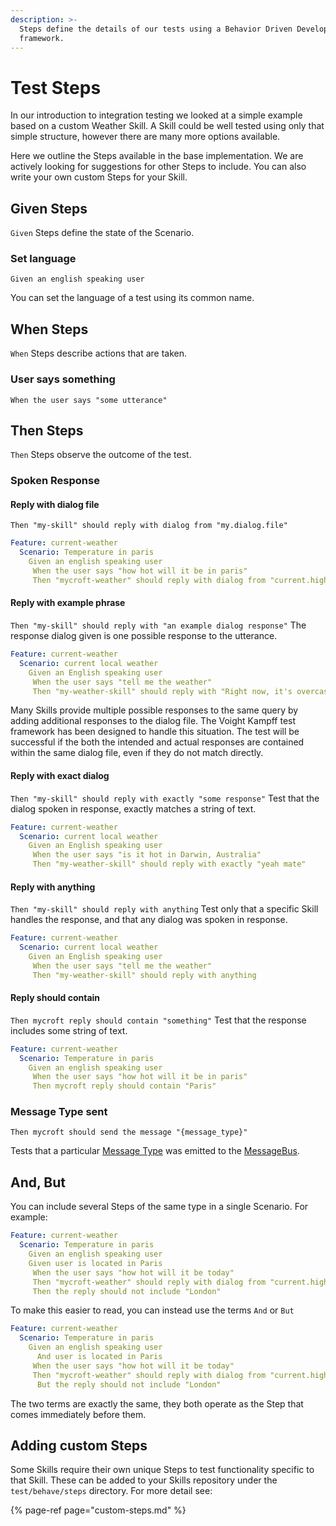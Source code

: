 ```yaml
---
description: >-
  Steps define the details of our tests using a Behavior Driven Development
  framework.
---
```


# Test Steps

In our introduction to integration testing we looked at a simple example based on a custom Weather Skill. A Skill could be well tested using only that simple structure, however there are many more options available.

Here we outline the Steps available in the base implementation. We are actively looking for suggestions for other Steps to include. You can also write your own custom Steps for your Skill.

## Given Steps

`Given` Steps define the state of the Scenario.

### Set language

`Given an english speaking user`

You can set the language of a test using its common name.

## When Steps

`When` Steps describe actions that are taken.

### User says something

`When the user says "some utterance"`

## Then Steps

`Then` Steps observe the outcome of the test.

### Spoken Response

#### Reply with dialog file

`Then "my-skill" should reply with dialog from "my.dialog.file"`

```yaml
Feature: current-weather
  Scenario: Temperature in paris
    Given an english speaking user
     When the user says "how hot will it be in paris"
     Then "mycroft-weather" should reply with dialog from "current.high.temperature.dialog"
```

#### Reply with example phrase

`Then "my-skill" should reply with "an example dialog response"` The response dialog given is one possible response to the utterance.

```yaml
Feature: current-weather
  Scenario: current local weather
    Given an English speaking user
     When the user says "tell me the weather"
     Then "my-weather-skill" should reply with "Right now, it's overcast clouds and 32 degrees."
```

Many Skills provide multiple possible responses to the same query by adding additional responses to the dialog file. The Voight Kampff test framework has been designed to handle this situation. The test will be successful if the both the intended and actual responses are contained within the same dialog file, even if they do not match directly.

#### Reply with exact dialog

`Then "my-skill" should reply with exactly "some response"` Test that the dialog spoken in response, exactly matches a string of text.

```yaml
Feature: current-weather
  Scenario: current local weather
    Given an English speaking user
     When the user says "is it hot in Darwin, Australia"
     Then "my-weather-skill" should reply with exactly "yeah mate"
```

#### Reply with anything

`Then "my-skill" should reply with anything` Test only that a specific Skill handles the response, and that any dialog was spoken in response.

```yaml
Feature: current-weather
  Scenario: current local weather
    Given an English speaking user
     When the user says "tell me the weather"
     Then "my-weather-skill" should reply with anything
```

#### Reply should contain

`Then mycroft reply should contain "something"` Test that the response includes some string of text.

```yaml
Feature: current-weather
  Scenario: Temperature in paris
    Given an english speaking user
     When the user says "how hot will it be in paris"
     Then mycroft reply should contain "Paris"
```

### Message Type sent

`Then mycroft should send the message "{message_type}"`

Tests that a particular [Message Type](https://mycroft-ai.gitbook.io/docs/mycroft-technologies/mycroft-core/message-types) was emitted to the [MessageBus](https://mycroft-ai.gitbook.io/docs/mycroft-technologies/mycroft-core/message-bus).

## And, But

You can include several Steps of the same type in a single Scenario. For example:

```yaml
Feature: current-weather
  Scenario: Temperature in paris
    Given an english speaking user
    Given user is located in Paris
     When the user says "how hot will it be today"
     Then "mycroft-weather" should reply with dialog from "current.high.temperature.dialog"
     Then the reply should not include "London"
```

To make this easier to read, you can instead use the terms `And` or `But`

```yaml
Feature: current-weather
  Scenario: Temperature in paris
    Given an english speaking user
      And user is located in Paris
     When the user says "how hot will it be today"
     Then "mycroft-weather" should reply with dialog from "current.high.temperature.dialog"
      But the reply should not include "London"
```

The two terms are exactly the same, they both operate as the Step that comes immediately before them.

## Adding custom Steps

Some Skills require their own unique Steps to test functionality specific to that Skill. These can be added to your Skills repository under the `test/behave/steps` directory. For more detail see:

{% page-ref page="custom-steps.md" %}

